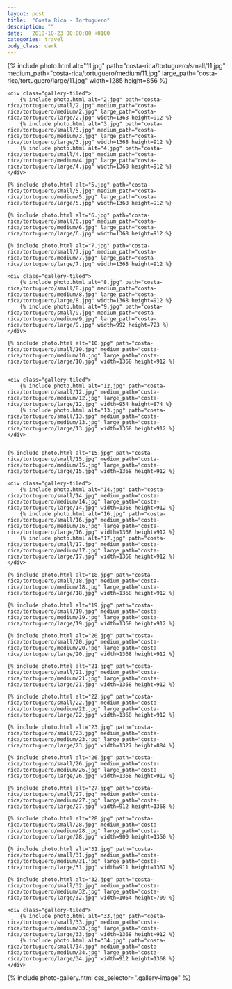 ```yaml
---
layout: post
title:  "Costa Rica - Tortuguero"
description: ""
date:   2018-10-23 00:00:00 +0100
categories: travel
body_class: dark
---
```



<div class="gallery" itemscope itemtype="http://schema.org/ImageGallery">
    {% include photo.html alt="11.jpg" path="costa-rica/tortuguero/small/11.jpg" medium_path="costa-rica/tortuguero/medium/11.jpg" large_path="costa-rica/tortuguero/large/11.jpg" width=1285 height=856 %}

    <div class="gallery-tiled">
        {% include photo.html alt="2.jpg" path="costa-rica/tortuguero/small/2.jpg" medium_path="costa-rica/tortuguero/medium/2.jpg" large_path="costa-rica/tortuguero/large/2.jpg" width=1368 height=912 %}
        {% include photo.html alt="3.jpg" path="costa-rica/tortuguero/small/3.jpg" medium_path="costa-rica/tortuguero/medium/3.jpg" large_path="costa-rica/tortuguero/large/3.jpg" width=1368 height=912 %}
        {% include photo.html alt="4.jpg" path="costa-rica/tortuguero/small/4.jpg" medium_path="costa-rica/tortuguero/medium/4.jpg" large_path="costa-rica/tortuguero/large/4.jpg" width=1368 height=912 %}
    </div>

    {% include photo.html alt="5.jpg" path="costa-rica/tortuguero/small/5.jpg" medium_path="costa-rica/tortuguero/medium/5.jpg" large_path="costa-rica/tortuguero/large/5.jpg" width=1368 height=912 %}

    {% include photo.html alt="6.jpg" path="costa-rica/tortuguero/small/6.jpg" medium_path="costa-rica/tortuguero/medium/6.jpg" large_path="costa-rica/tortuguero/large/6.jpg" width=1368 height=912 %}

    {% include photo.html alt="7.jpg" path="costa-rica/tortuguero/small/7.jpg" medium_path="costa-rica/tortuguero/medium/7.jpg" large_path="costa-rica/tortuguero/large/7.jpg" width=1368 height=912 %}

    <div class="gallery-tiled">
        {% include photo.html alt="8.jpg" path="costa-rica/tortuguero/small/8.jpg" medium_path="costa-rica/tortuguero/medium/8.jpg" large_path="costa-rica/tortuguero/large/8.jpg" width=1368 height=912 %}
        {% include photo.html alt="9.jpg" path="costa-rica/tortuguero/small/9.jpg" medium_path="costa-rica/tortuguero/medium/9.jpg" large_path="costa-rica/tortuguero/large/9.jpg" width=992 height=723 %}
    </div>

    {% include photo.html alt="10.jpg" path="costa-rica/tortuguero/small/10.jpg" medium_path="costa-rica/tortuguero/medium/10.jpg" large_path="costa-rica/tortuguero/large/10.jpg" width=1368 height=912 %}


    <div class="gallery-tiled">
        {% include photo.html alt="12.jpg" path="costa-rica/tortuguero/small/12.jpg" medium_path="costa-rica/tortuguero/medium/12.jpg" large_path="costa-rica/tortuguero/large/12.jpg" width=954 height=874 %}
        {% include photo.html alt="13.jpg" path="costa-rica/tortuguero/small/13.jpg" medium_path="costa-rica/tortuguero/medium/13.jpg" large_path="costa-rica/tortuguero/large/13.jpg" width=1368 height=912 %}
    </div>


    {% include photo.html alt="15.jpg" path="costa-rica/tortuguero/small/15.jpg" medium_path="costa-rica/tortuguero/medium/15.jpg" large_path="costa-rica/tortuguero/large/15.jpg" width=1368 height=912 %}

    <div class="gallery-tiled">
        {% include photo.html alt="14.jpg" path="costa-rica/tortuguero/small/14.jpg" medium_path="costa-rica/tortuguero/medium/14.jpg" large_path="costa-rica/tortuguero/large/14.jpg" width=1368 height=912 %}
        {% include photo.html alt="16.jpg" path="costa-rica/tortuguero/small/16.jpg" medium_path="costa-rica/tortuguero/medium/16.jpg" large_path="costa-rica/tortuguero/large/16.jpg" width=1368 height=912 %}
        {% include photo.html alt="17.jpg" path="costa-rica/tortuguero/small/17.jpg" medium_path="costa-rica/tortuguero/medium/17.jpg" large_path="costa-rica/tortuguero/large/17.jpg" width=1368 height=912 %}
    </div>

    {% include photo.html alt="18.jpg" path="costa-rica/tortuguero/small/18.jpg" medium_path="costa-rica/tortuguero/medium/18.jpg" large_path="costa-rica/tortuguero/large/18.jpg" width=1368 height=912 %}

    {% include photo.html alt="19.jpg" path="costa-rica/tortuguero/small/19.jpg" medium_path="costa-rica/tortuguero/medium/19.jpg" large_path="costa-rica/tortuguero/large/19.jpg" width=1368 height=912 %}

    {% include photo.html alt="20.jpg" path="costa-rica/tortuguero/small/20.jpg" medium_path="costa-rica/tortuguero/medium/20.jpg" large_path="costa-rica/tortuguero/large/20.jpg" width=1368 height=912 %}

    {% include photo.html alt="21.jpg" path="costa-rica/tortuguero/small/21.jpg" medium_path="costa-rica/tortuguero/medium/21.jpg" large_path="costa-rica/tortuguero/large/21.jpg" width=1368 height=912 %}

    {% include photo.html alt="22.jpg" path="costa-rica/tortuguero/small/22.jpg" medium_path="costa-rica/tortuguero/medium/22.jpg" large_path="costa-rica/tortuguero/large/22.jpg" width=1368 height=912 %}

    {% include photo.html alt="23.jpg" path="costa-rica/tortuguero/small/23.jpg" medium_path="costa-rica/tortuguero/medium/23.jpg" large_path="costa-rica/tortuguero/large/23.jpg" width=1327 height=884 %}

    {% include photo.html alt="26.jpg" path="costa-rica/tortuguero/small/26.jpg" medium_path="costa-rica/tortuguero/medium/26.jpg" large_path="costa-rica/tortuguero/large/26.jpg" width=1368 height=912 %}

    {% include photo.html alt="27.jpg" path="costa-rica/tortuguero/small/27.jpg" medium_path="costa-rica/tortuguero/medium/27.jpg" large_path="costa-rica/tortuguero/large/27.jpg" width=912 height=1368 %}

    {% include photo.html alt="28.jpg" path="costa-rica/tortuguero/small/28.jpg" medium_path="costa-rica/tortuguero/medium/28.jpg" large_path="costa-rica/tortuguero/large/28.jpg" width=900 height=1350 %}

    {% include photo.html alt="31.jpg" path="costa-rica/tortuguero/small/31.jpg" medium_path="costa-rica/tortuguero/medium/31.jpg" large_path="costa-rica/tortuguero/large/31.jpg" width=911 height=1367 %}

    {% include photo.html alt="32.jpg" path="costa-rica/tortuguero/small/32.jpg" medium_path="costa-rica/tortuguero/medium/32.jpg" large_path="costa-rica/tortuguero/large/32.jpg" width=1064 height=709 %}

    <div class="gallery-tiled">
        {% include photo.html alt="33.jpg" path="costa-rica/tortuguero/small/33.jpg" medium_path="costa-rica/tortuguero/medium/33.jpg" large_path="costa-rica/tortuguero/large/33.jpg" width=1368 height=912 %}
        {% include photo.html alt="34.jpg" path="costa-rica/tortuguero/small/34.jpg" medium_path="costa-rica/tortuguero/medium/34.jpg" large_path="costa-rica/tortuguero/large/34.jpg" width=912 height=1368 %}
    </div>

</div>

{% include photo-gallery.html css_selector=".gallery-image" %}
